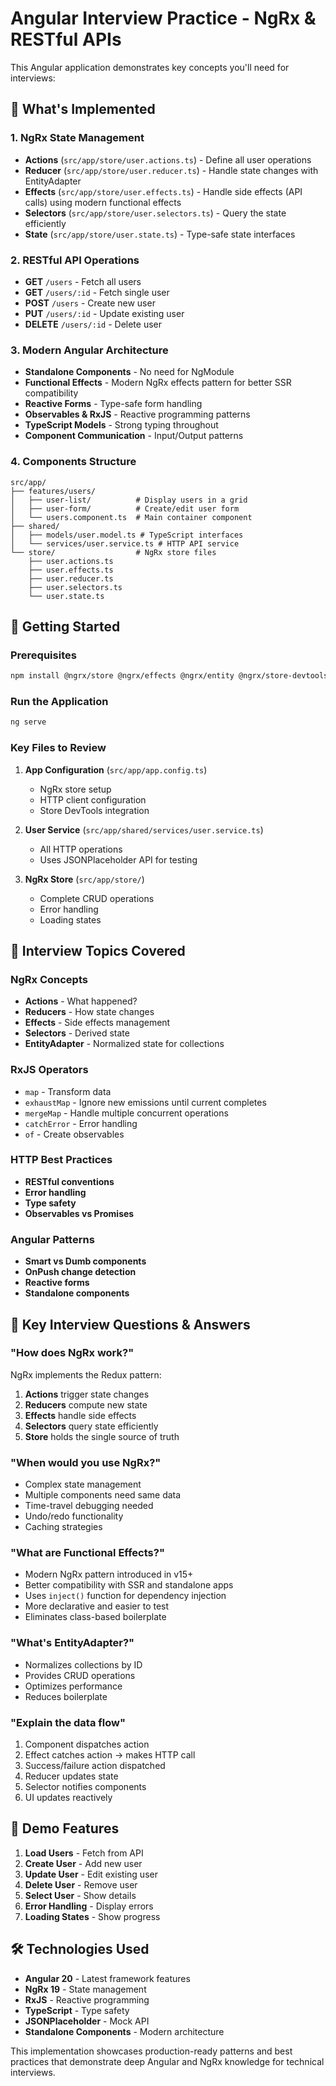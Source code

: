 # Angular Interview Practice - NgRx & RESTful APIs

This Angular application demonstrates key concepts you'll need for interviews:

## 🎯 **What's Implemented**

### **1. NgRx State Management**
- **Actions** (`src/app/store/user.actions.ts`) - Define all user operations
- **Reducer** (`src/app/store/user.reducer.ts`) - Handle state changes with EntityAdapter
- **Effects** (`src/app/store/user.effects.ts`) - Handle side effects (API calls) using modern functional effects
- **Selectors** (`src/app/store/user.selectors.ts`) - Query the state efficiently
- **State** (`src/app/store/user.state.ts`) - Type-safe state interfaces

### **2. RESTful API Operations**
- **GET** `/users` - Fetch all users
- **GET** `/users/:id` - Fetch single user
- **POST** `/users` - Create new user  
- **PUT** `/users/:id` - Update existing user
- **DELETE** `/users/:id` - Delete user

### **3. Modern Angular Architecture**
- **Standalone Components** - No need for NgModule
- **Functional Effects** - Modern NgRx effects pattern for better SSR compatibility
- **Reactive Forms** - Type-safe form handling
- **Observables & RxJS** - Reactive programming patterns
- **TypeScript Models** - Strong typing throughout
- **Component Communication** - Input/Output patterns

### **4. Components Structure**
```
src/app/
├── features/users/
│   ├── user-list/          # Display users in a grid
│   ├── user-form/          # Create/edit user form
│   └── users.component.ts  # Main container component
├── shared/
│   ├── models/user.model.ts # TypeScript interfaces
│   └── services/user.service.ts # HTTP API service
└── store/                  # NgRx store files
    ├── user.actions.ts
    ├── user.effects.ts
    ├── user.reducer.ts
    ├── user.selectors.ts
    └── user.state.ts
```

## 🚀 **Getting Started**

### **Prerequisites**
```bash
npm install @ngrx/store @ngrx/effects @ngrx/entity @ngrx/store-devtools --legacy-peer-deps
```

### **Run the Application**
```bash
ng serve
```

### **Key Files to Review**

1. **App Configuration** (`src/app/app.config.ts`)
   - NgRx store setup
   - HTTP client configuration
   - Store DevTools integration

2. **User Service** (`src/app/shared/services/user.service.ts`)
   - All HTTP operations
   - Uses JSONPlaceholder API for testing

3. **NgRx Store** (`src/app/store/`)
   - Complete CRUD operations
   - Error handling
   - Loading states

## 🎤 **Interview Topics Covered**

### **NgRx Concepts**
- **Actions** - What happened?
- **Reducers** - How state changes
- **Effects** - Side effects management
- **Selectors** - Derived state
- **EntityAdapter** - Normalized state for collections

### **RxJS Operators**
- `map` - Transform data
- `exhaustMap` - Ignore new emissions until current completes
- `mergeMap` - Handle multiple concurrent operations  
- `catchError` - Error handling
- `of` - Create observables

### **HTTP Best Practices**
- **RESTful conventions**
- **Error handling**
- **Type safety**
- **Observables vs Promises**

### **Angular Patterns**
- **Smart vs Dumb components**
- **OnPush change detection**
- **Reactive forms**
- **Standalone components**

## 🔧 **Key Interview Questions & Answers**

### **"How does NgRx work?"**
NgRx implements the Redux pattern:
1. **Actions** trigger state changes
2. **Reducers** compute new state 
3. **Effects** handle side effects
4. **Selectors** query state efficiently
5. **Store** holds the single source of truth

### **"When would you use NgRx?"**
- Complex state management
- Multiple components need same data
- Time-travel debugging needed
- Undo/redo functionality
- Caching strategies

### **"What are Functional Effects?"**
- Modern NgRx pattern introduced in v15+
- Better compatibility with SSR and standalone apps
- Uses `inject()` function for dependency injection
- More declarative and easier to test
- Eliminates class-based boilerplate

### **"What's EntityAdapter?"**
- Normalizes collections by ID
- Provides CRUD operations
- Optimizes performance
- Reduces boilerplate

### **"Explain the data flow"**
1. Component dispatches action
2. Effect catches action → makes HTTP call
3. Success/failure action dispatched
4. Reducer updates state
5. Selector notifies components
6. UI updates reactively

## 🎯 **Demo Features**

1. **Load Users** - Fetch from API
2. **Create User** - Add new user
3. **Update User** - Edit existing user
4. **Delete User** - Remove user
5. **Select User** - Show details
6. **Error Handling** - Display errors
7. **Loading States** - Show progress

## 🛠 **Technologies Used**

- **Angular 20** - Latest framework features
- **NgRx 19** - State management
- **RxJS** - Reactive programming  
- **TypeScript** - Type safety
- **JSONPlaceholder** - Mock API
- **Standalone Components** - Modern architecture

This implementation showcases production-ready patterns and best practices that demonstrate deep Angular and NgRx knowledge for technical interviews.
